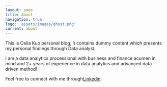 ```yaml
---
layout: page
title: About
navigation: true
logo: 'assets/images/ghost.png'
current: about
---
```


This is Celia Kuo personal blog, it contains dummy content which presents my personal findings through Data analyst.

I am a data analytics processional with business and finance acumen in mind and 2+ years of experience in data analytics and advanced data driven method!

Feel free to connect with me through[Linkedin](https://www.linkedin.com/in/celiakuo/).
